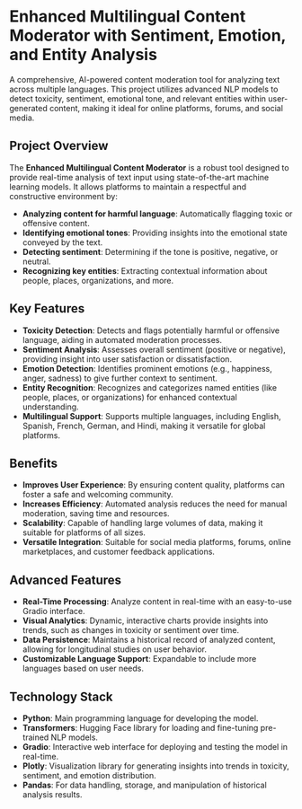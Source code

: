 # Enhanced Multilingual Content Moderator with Sentiment, Emotion, and Entity Analysis

A comprehensive, AI-powered content moderation tool for analyzing text across multiple languages. This project utilizes advanced NLP models to detect toxicity, sentiment, emotional tone, and relevant entities within user-generated content, making it ideal for online platforms, forums, and social media.

## Project Overview

The **Enhanced Multilingual Content Moderator** is a robust tool designed to provide real-time analysis of text input using state-of-the-art machine learning models. It allows platforms to maintain a respectful and constructive environment by:
- **Analyzing content for harmful language**: Automatically flagging toxic or offensive content.
- **Identifying emotional tones**: Providing insights into the emotional state conveyed by the text.
- **Detecting sentiment**: Determining if the tone is positive, negative, or neutral.
- **Recognizing key entities**: Extracting contextual information about people, places, organizations, and more.

## Key Features

- **Toxicity Detection**: Detects and flags potentially harmful or offensive language, aiding in automated moderation processes.
- **Sentiment Analysis**: Assesses overall sentiment (positive or negative), providing insight into user satisfaction or dissatisfaction.
- **Emotion Detection**: Identifies prominent emotions (e.g., happiness, anger, sadness) to give further context to sentiment.
- **Entity Recognition**: Recognizes and categorizes named entities (like people, places, or organizations) for enhanced contextual understanding.
- **Multilingual Support**: Supports multiple languages, including English, Spanish, French, German, and Hindi, making it versatile for global platforms.

## Benefits

- **Improves User Experience**: By ensuring content quality, platforms can foster a safe and welcoming community.
- **Increases Efficiency**: Automated analysis reduces the need for manual moderation, saving time and resources.
- **Scalability**: Capable of handling large volumes of data, making it suitable for platforms of all sizes.
- **Versatile Integration**: Suitable for social media platforms, forums, online marketplaces, and customer feedback applications.

## Advanced Features

- **Real-Time Processing**: Analyze content in real-time with an easy-to-use Gradio interface.
- **Visual Analytics**: Dynamic, interactive charts provide insights into trends, such as changes in toxicity or sentiment over time.
- **Data Persistence**: Maintains a historical record of analyzed content, allowing for longitudinal studies on user behavior.
- **Customizable Language Support**: Expandable to include more languages based on user needs.

## Technology Stack

- **Python**: Main programming language for developing the model.
- **Transformers**: Hugging Face library for loading and fine-tuning pre-trained NLP models.
- **Gradio**: Interactive web interface for deploying and testing the model in real-time.
- **Plotly**: Visualization library for generating insights into trends in toxicity, sentiment, and emotion distribution.
- **Pandas**: For data handling, storage, and manipulation of historical analysis results.




